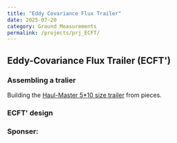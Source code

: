 ```yaml
---
title: "Eddy Covariance Flux Trailer"
date: 2025-07-20
category: Ground Measurements
permalink: /projects/prj_ECFT/
---
```


<h2>Eddy-Covariance Flux Trailer (ECFT')</h2>
<h3> Assembling a tralier</h3>
Building the <a href="https://www.youtube.com/watch?v=QL-F22P8uC8" target="_blank">Haul-Master 5*10 size trailer</a> from pieces.

<h3>ECFT' design</h3>

<h3>Sponser:</h3>
